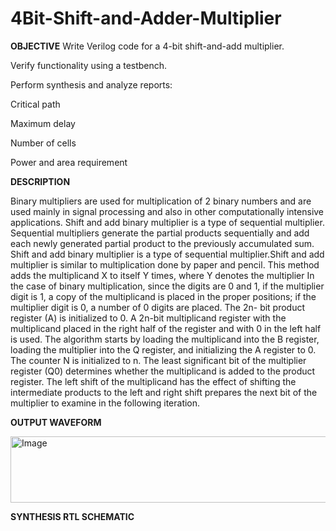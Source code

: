 # 4Bit-Shift-and-Adder-Multiplier

**OBJECTIVE**
Write Verilog code for a 4-bit shift-and-add multiplier.

Verify functionality using a testbench.

Perform synthesis and analyze reports:

Critical path

Maximum delay

Number of cells

Power and area requirement

**DESCRIPTION**

Binary multipliers are used for multiplication of 2 binary numbers and are used mainly in signal processing and also in other computationally intensive applications. Shift and add binary multiplier is a type of sequential multiplier. Sequential multipliers generate the partial products sequentially and add each newly generated partial product to the previously accumulated sum. Shift and add binary multiplier is a type of sequential multiplier.Shift and add multiplier is similar to multiplication done by paper and pencil. This method adds the multiplicand X to itself Y times, where Y denotes the multiplier In the case of binary multiplication, since the digits are 0 and 1, if the multiplier digit is 1, a copy of the multiplicand is placed in the proper positions; if the multiplier digit is 0, a number of 0 digits are placed. The 2n- bit product register (A) is initialized to 0. A 2n-bit multiplicand register with the multiplicand placed in the right half of the register and with 0 in the left half is used. The algorithm starts by loading the multiplicand into the B register, loading the multiplier into the Q register, and initializing the A register to 0. The counter N is initialized to n. The least significant bit of the multiplier register (Q0) determines whether the multiplicand is added to the product register. The left shift of the multiplicand has the effect of shifting the intermediate products to the left and right shift prepares the next bit of the multiplier to examine in the following iteration.


**OUTPUT WAVEFORM**


<img width="529" height="106" alt="Image" src="https://github.com/user-attachments/assets/b0a11871-7f45-4e3c-a002-d2dcae36b5ab" />


**SYNTHESIS RTL SCHEMATIC**


